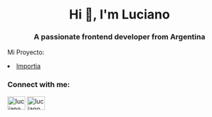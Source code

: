 <h1 align="center">Hi 👋, I'm Luciano</h1>
<h3 align="center">A passionate frontend developer from Argentina</h3>
<p> Mi Proyecto:</p> <li><a href="https://lucianoippolito.github.io/importia/index.html" target="_blank">Importia</a></li>

<h3 align="left">Connect with me:</h3>
<p align="left">
<a href="https://linkedin.com/in/luciano ippolito" target="blank"><img align="center" src="https://raw.githubusercontent.com/rahuldkjain/github-profile-readme-generator/master/src/images/icons/Social/linked-in-alt.svg" alt="luciano ippolito" height="30" width="40" /></a>
<a href="https://instagram.com/luciano_rtph" target="blank"><img align="center" src="https://raw.githubusercontent.com/rahuldkjain/github-profile-readme-generator/master/src/images/icons/Social/instagram.svg" alt="luciano_rtph" height="30" width="40" /></a>
</p>

